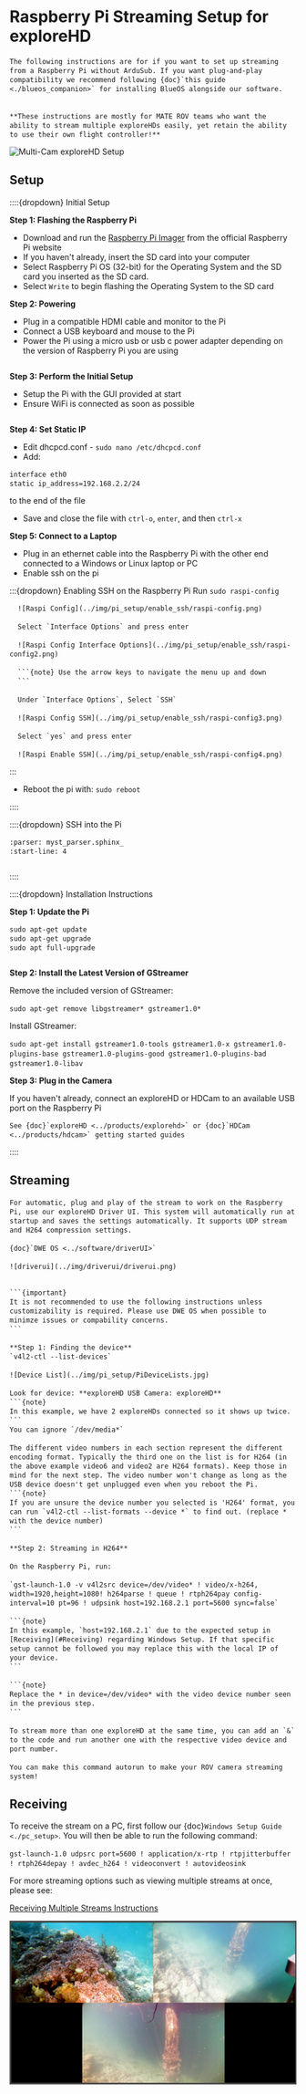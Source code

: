 # Raspberry Pi Streaming Setup for exploreHD

```{note}
The following instructions are for if you want to set up streaming from a Raspberry Pi without ArduSub. If you want plug-and-play compatibility we recommend following {doc}`this guide <./blueos_companion>` for installing BlueOS alongside our software.


**These instructions are mostly for MATE ROV teams who want the ability to stream multiple exploreHDs easily, yet retain the ability to use their own flight controller!**
```

![Multi-Cam exploreHD Setup](../img/explorehd/exploreHD_Connection_Diagram.JPG)

## Setup

::::{dropdown} Initial Setup

   **Step 1: Flashing the Raspberry Pi**

   * Download and run the [Raspberry Pi Imager](https://www.raspberrypi.com/software/) from the official Raspberry Pi website
   * If you haven't already, insert the SD card into your computer
   * Select Raspberry Pi OS (32-bit) for the Operating System and the SD card you inserted as the SD card.
   * Select `Write` to begin flashing the Operating System to the SD card

   **Step 2: Powering**

   * Plug in a compatible HDMI cable and monitor to the Pi
   * Connect a USB keyboard and mouse to the Pi
   * Power the Pi using a micro usb or usb c power adapter depending on the version of Raspberry Pi you are using

   ```{important} Ensure you power the Pi after plugging the monitor into the Pi **and wall power**, otherwise, the Pi will not recognize the display and you will have to power cycle the device.
   ```

   **Step 3: Perform the Initial Setup**

   * Setup the Pi with the GUI provided at start
   * Ensure WiFi is connected as soon as possible

   ```{warning} Make sure you select the **US Keyboard layout** or some keys will not be recognized properly.
   ```

   **Step 4: Set Static IP**

   * Edit dhcpcd.conf -  `sudo nano /etc/dhcpcd.conf`
   * Add:

    interface eth0
    static ip_address=192.168.2.2/24

   to the end of the file
   * Save and close the file with `ctrl-o`, `enter`, and then `ctrl-x`

   **Step 5: Connect to a Laptop**

   * Plug in an ethernet cable into the Raspberry Pi with the other end connected to a Windows or Linux laptop or PC
   * Enable ssh on the pi

   :::{dropdown} Enabling SSH on the Raspberry Pi
      Run `sudo raspi-config`

      ![Raspi Config](../img/pi_setup/enable_ssh/raspi-config.png)

      Select `Interface Options` and press enter

      ![Raspi Config Interface Options](../img/pi_setup/enable_ssh/raspi-config2.png)

      ```{note} Use the arrow keys to navigate the menu up and down
      ```

      Under `Interface Options`, Select `SSH`

      ![Raspi Config SSH](../img/pi_setup/enable_ssh/raspi-config3.png)

      Select `yes` and press enter

      ![Raspi Enable SSH](../img/pi_setup/enable_ssh/raspi-config4.png)
   :::

- Reboot the pi with: `sudo reboot`

::::

::::{dropdown} SSH into the Pi

```{include} ./ssh_into_pi.md
:parser: myst_parser.sphinx_
:start-line: 4
```

   ```{note} At this point, you can disconnect the USB keyboard, mouse, and monitor from the Raspberry Pi.
   ```

::::

::::{dropdown} Installation Instructions

   **Step 1: Update the Pi**

    sudo apt-get update
    sudo apt-get upgrade
    sudo apt full-upgrade

   ```{note} This process may take a while
   ```

   **Step 2: Install the Latest Version of GStreamer**

   Remove the included version of GStreamer:

   `sudo apt-get remove libgstreamer* gstreamer1.0*`

   Install GStreamer:

   `sudo apt-get install gstreamer1.0-tools gstreamer1.0-x gstreamer1.0-plugins-base gstreamer1.0-plugins-good gstreamer1.0-plugins-bad gstreamer1.0-libav`

   **Step 3: Plug in the Camera**

   If you haven't already, connect an exploreHD or HDCam to an available USB port on the Raspberry Pi

   ```{note}
   See {doc}`exploreHD <../products/explorehd>` or {doc}`HDCam <../products/hdcam>` getting started guides
   ```
::::

## Streaming

```{dropdown} Automatic Stream Setup
For automatic, plug and play of the stream to work on the Raspberry Pi, use our exploreHD Driver UI. This system will automatically run at startup and saves the settings automatically. It supports UDP stream and H264 compression settings.

{doc}`DWE OS <../software/driverUI>`

![driverui](../img/driverui/driverui.png)
```

````{dropdown} Manual Stream Setup

```{important}
It is not recommended to use the following instructions unless customizability is required. Please use DWE OS when possible to minimze issues or compability concerns.
```

**Step 1: Finding the device**
`v4l2-ctl --list-devices`

![Device List](../img/pi_setup/PiDeviceLists.jpg)

Look for device: **exploreHD USB Camera: exploreHD**
```{note}
In this example, we have 2 exploreHDs connected so it shows up twice. 
```
You can ignore `/dev/media*`

The different video numbers in each section represent the different encoding format. Typically the third one on the list is for H264 (in the above example video6 and video2 are H264 formats). Keep those in mind for the next step. The video number won't change as long as the USB device doesn't get unplugged even when you reboot the Pi. 
```{note}
If you are unsure the device number you selected is 'H264' format, you can run `v4l2-ctl --list-formats --device *` to find out. (replace * with the device number)
```

**Step 2: Streaming in H264**

On the Raspberry Pi, run:

`gst-launch-1.0 -v v4l2src device=/dev/video* ! video/x-h264, width=1920,height=1080! h264parse ! queue ! rtph264pay config-interval=10 pt=96 ! udpsink host=192.168.2.1 port=5600 sync=false`

```{note}
In this example, `host=192.168.2.1` due to the expected setup in [Receiving](#Receiving) regarding Windows Setup. If that specific setup cannot be followed you may replace this with the local IP of your device.
```

```{note}
Replace the * in device=/dev/video* with the video device number seen in the previous step.
```

To stream more than one exploreHD at the same time, you can add an `&` to the code and run another one with the respective video device and port number.

You can make this command autorun to make your ROV camera streaming system!
````

## Receiving

To receive the stream on a PC, first follow our {doc}`Windows Setup Guide <./pc_setup>`. You will then be able to run the following command:

`gst-launch-1.0 udpsrc port=5600 ! application/x-rtp ! rtpjitterbuffer ! rtph264depay ! avdec_h264 ! videoconvert ! autovideosink`

For more streaming options such as viewing multiple streams at once, please see:

[Receiving Multiple Streams Instructions](/guides/ardusub_companion.html#receiving-multiple-streams)

![MultiCam exploreHD ROV Setup](../img/gstreamer/gstreamer8.jpg)
